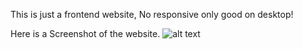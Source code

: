 This is just a frontend website, No responsive only good on desktop!

Here is a Screenshot of the website.
![alt text](https://github.com/XERO47/cocal-cola-landing-website/blob/main/image.jpg?raw=true)

